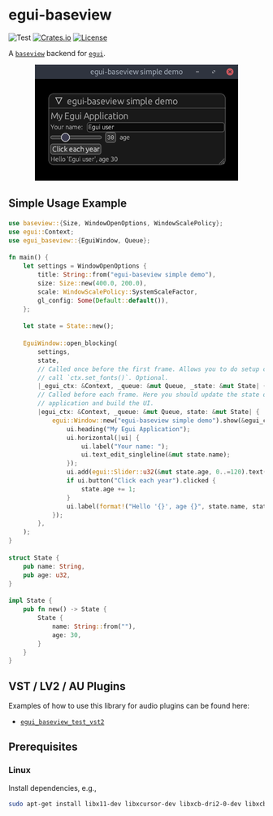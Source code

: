# egui-baseview
![Test](https://github.com/BillyDM/egui-baseview/workflows/Rust/badge.svg)
[![Crates.io](https://img.shields.io/crates/v/egui-baseview.svg)](https://crates.io/crates/egui-baseview)
[![License](https://img.shields.io/crates/l/egui-baseview.svg)](https://github.com/BillyDM/egui-baseview/blob/main/LICENSE)

A [`baseview`] backend for [`egui`].

<div align="center">
    <img src="screenshot.png">
</div>

## Simple Usage Example

```rust
use baseview::{Size, WindowOpenOptions, WindowScalePolicy};
use egui::Context;
use egui_baseview::{EguiWindow, Queue};

fn main() {
    let settings = WindowOpenOptions {
        title: String::from("egui-baseview simple demo"),
        size: Size::new(400.0, 200.0),
        scale: WindowScalePolicy::SystemScaleFactor,
        gl_config: Some(Default::default()),
    };

    let state = State::new();

    EguiWindow::open_blocking(
        settings,
        state,
        // Called once before the first frame. Allows you to do setup code and to
        // call `ctx.set_fonts()`. Optional.
        |_egui_ctx: &Context, _queue: &mut Queue, _state: &mut State| {},
        // Called before each frame. Here you should update the state of your
        // application and build the UI.
        |egui_ctx: &Context, _queue: &mut Queue, state: &mut State| {
            egui::Window::new("egui-baseview simple demo").show(&egui_ctx, |ui| {
                ui.heading("My Egui Application");
                ui.horizontal(|ui| {
                    ui.label("Your name: ");
                    ui.text_edit_singleline(&mut state.name);
                });
                ui.add(egui::Slider::u32(&mut state.age, 0..=120).text("age"));
                if ui.button("Click each year").clicked {
                    state.age += 1;
                }
                ui.label(format!("Hello '{}', age {}", state.name, state.age));
            });
        },
    );
}

struct State {
    pub name: String,
    pub age: u32,
}

impl State {
    pub fn new() -> State {
        State {
            name: String::from(""),
            age: 30,
        }
    }
}
```

## VST / LV2 / AU Plugins

Examples of how to use this library for audio plugins can be found here:
* [`egui_baseview_test_vst2`]

## Prerequisites

### Linux

Install dependencies, e.g.,

```sh
sudo apt-get install libx11-dev libxcursor-dev libxcb-dri2-0-dev libxcb-icccm4-dev libx11-xcb-dev mesa-common-dev libgl1-mesa-dev libglu1-mesa-dev
```

[`baseview`]: https://github.com/RustAudio/baseview
[`egui`]: https://github.com/emilk/egui
[`egui_baseview_test_vst2`]: https://github.com/DGriffin91/egui_baseview_test_vst2
